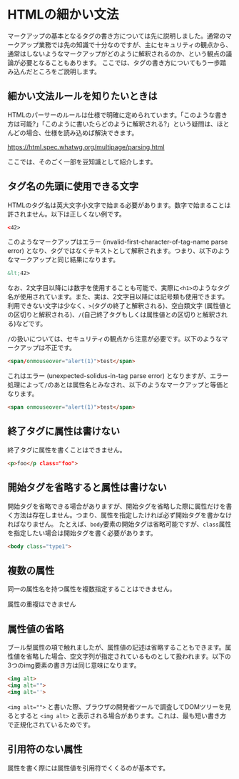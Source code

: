 # HTMLの細かい文法

マークアップの基本となるタグの書き方については先に説明しました。通常のマークアップ業務では先の知識で十分なのですが、主にセキュリティの観点から、通常はしないようなマークアップがどのように解釈されるのか、という観点の議論が必要となることもあります。
ここでは、タグの書き方についてもう一歩踏み込んだところをご説明します。

## 細かい文法ルールを知りたいときは

HTMLのパーサーのルールは仕様で明確に定められています。「このような書き方は可能?」「このように書いたらどのように解釈される?」という疑問は、ほとんどの場合、仕様を読み込めば解決できます。

https://html.spec.whatwg.org/multipage/parsing.html

ここでは、そのごく一部を豆知識として紹介します。

## タグ名の先頭に使用できる文字

HTMLのタグ名は英大文字小文字で始まる必要があります。数字で始まることは許されません。以下は正しくない例です。

```html
<42>
```

このようなマークアップはエラー (invalid-first-character-of-tag-name parse error) となり、タグではなくテキストとして解釈されます。つまり、以下のようなマークアップと同じ結果になります。

```html
&lt;42>
```

なお、2文字目以降には数字を使用することも可能で、実際に`<h1>`のようなタグ名が使用されています。また、実は、2文字目以降には記号類も使用できます。利用できない文字は少なく、`>`(タグの終了と解釈される)、空白類文字 (属性値との区切りと解釈される)、`/`(自己終了タグもしくは属性値との区切りと解釈される)などです。

`/`の扱いについては、セキュリティの観点から注意が必要です。以下のようなマークアップは不正です。

```html
<span/onmouseover="alert(1)">test</span>
```

これはエラー (unexpected-solidus-in-tag parse error) となりますが、エラー処理によって`/`のあとは属性名とみなされ、以下のようなマークアップと等価となります。

```html
<span onmouseover="alert(1)">test</span>
```







## 終了タグに属性は書けない

終了タグに属性を書くことはできません。

```html invalid
<p>foo</p class="foo">
```


## 開始タグを省略すると属性は書けない

開始タグを省略できる場合がありますが、開始タグを省略した際に属性だけを書く方法は存在しません。つまり、属性を指定したければ必ず開始タグを書かなければなりません。
たとえば、`body`要素の開始タグは省略可能ですが、`class`属性を指定したい場合は開始タグを書く必要があります。

```html
<body class="type1">
```




## 複数の属性

同一の属性名を持つ属性を複数指定することはできません。


属性の重複はできません


## 属性値の省略

ブール型属性の項で触れましたが、属性値の記述は省略することもできます。属性値を省略した場合、空文字列が指定されているものとして扱われます。以下の3つのimg要素の書き方は同じ意味になります。

```html
<img alt>
<img alt="">
<img alt=''>
```

`<img alt="">` と書いた際、ブラウザの開発者ツールで調査してDOMツリーを見るとすると `<img alt>` と表示される場合があります。これは、最も短い書き方で正規化されているためです。







## 引用符のない属性

属性を書く際には属性値を引用符でくくるのが基本です。







